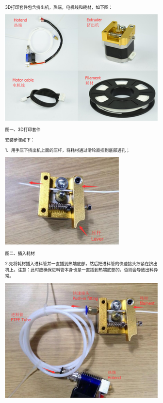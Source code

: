 3D打印套件包含挤出机，热端，电机线和耗材，如下图：

![](/assets/import.png2)

图一、3D打印套件

安装步骤如下：

1、用手压下挤出机上面的压杆，将耗材通过滑轮直插到底部通孔；

![](/assets/12)

图二、插入耗材

2.先将耗材插入进料管并一直插到热端底部，然后把进料管的快速接头拧紧在挤出机上。注意：此时应确保进料管本身也是一直插到热端底部的，否则会导致出料异常。

![](/assets/4)









